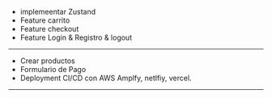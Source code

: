 
- implemeentar Zustand
- Feature carrito
- Feature checkout
- Feature Login & Registro & logout
----------------------------
- Crear productos
- Formulario de Pago
- Deployment CI/CD con AWS Amplfy, netlfiy, vercel.
----------------------------------------------------------